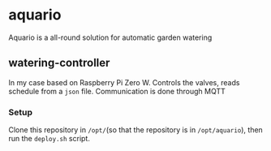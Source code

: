 # aquario
Aquario is a all-round solution for automatic garden watering

## watering-controller
In my case based on Raspberry Pi Zero W. Controls the valves, reads schedule from a `json` file.
Communication is done through MQTT

### Setup
Clone this repository in `/opt/`(so that the repository is in `/opt/aquario`), then run the `deploy.sh` script.
